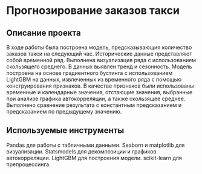 # Прогнозирование заказов такси

## Описание проекта

В ходе работы была построена модель, предсказывающия количество заказов такси на следующий час. Исторические данные представляют собой временной ряд. Выполнена визуализация ряда с использованием скользящего среднего. В данных выявлен тренд и сезонность. Модель построена на основе градиентного бустинга с использованием LightGBM на данных, извлеченных из временного ряда с помощью конструирования признаков. В качестве признаков были использованы временные и календарные значения, отстающие значения, выбранные при анализе графика автокорреляции, а также скользящее среднее. Выполнено сравнение результата с константным предсказанием и предсказанием по предыдущему значению. 

## Используемые инструменты

Pandas для работы с табличными данными.
Seaborn и matplotlib для визуализации.
Statsmodels для декомпозиции и графиков автокорреляции.
LightGBM для построения модели.
scikit-learn для препроцессинга.